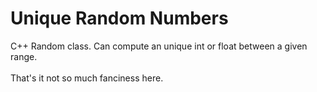 # Unique Random Numbers
C++ Random class. Can compute an unique int or float between a given range.<br>
<br>
That's it not so much fanciness here.
